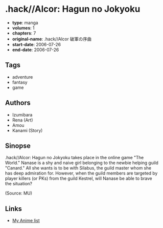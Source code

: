 # .hack//Alcor: Hagun no Jokyoku

-   **type**: manga
-   **volumes**: 1
-   **chapters**: 7
-   **original-name**: .hack//Alcor 破軍の序曲
-   **start-date**: 2006-07-26
-   **end-date**: 2006-07-26

## Tags

-   adventure
-   fantasy
-   game

## Authors

-   Izumibara
-   Rena (Art)
-   Amou
-   Kanami (Story)

## Sinopse

.hack//Alcor: Hagun no Jokyoku takes place in the online game "The World." Nanase is a shy and naive girl belonging to the newbie helping guild "Canard." All she wants is to be with Silabus, the guild master whom she has deep admiration for. However, when the guild members are targeted by player killers (or PKs) from the guild Kestrel, will Nanase be able to brave the situation?

(Source: MU)

## Links

-   [My Anime list](https://myanimelist.net/manga/1819/hack__Alcor__Hagun_no_Jokyoku)

